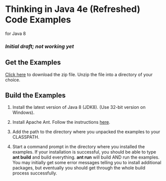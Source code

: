 # Thinking in Java 4e (Refreshed) Code Examples
for Java 8

### *Initial draft; not working yet*

## Get the Examples ##

[Click here](https://github.com/BruceEckel/TIJ4-Refreshed-Examples/archive/master.zip) to download the zip file. Unzip the file into a directory of your choice.

## Build the Examples ##
1. Install the latest version of Java 8 (JDK8). (Use 32-bit version on Windows).

1. Install Apache Ant. Follow the instructions [here](https://ant.apache.org/manual/install.html#getting).

1. Add the path to the directory where you unpacked the examples to your CLASSPATH.

1. Start a command prompt in the directory where you installed the examples. If your installation is successful, you should be able to type **ant build** and build everything. **ant run** will build AND run the examples. You may initially get some error messages telling you to install additional packages, but eventually you should get through the whole build process successfully.
